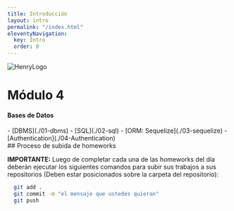 ```yaml
---
title: Introducción
layout: intro
permalink: "/index.html"
eleventyNavigation:
  key: Intro
  order: 0
---
```



![HenryLogo](https://static.wixstatic.com/media/85087f_0d84cbeaeb824fca8f7ff18d7c9eaafd~mv2.png/v1/fill/w_160,h_30,al_c,q_85,usm_0.66_1.00_0.01/Logo_completo_Color_1PNG.webp)

# Módulo 4

#### Bases de Datos

<div class="hide">
- [DBMS](./01-dbms)
- [SQL](./02-sql)
- [ORM: Sequelize](./03-sequelize)
- [Authentication](./04-Authentication)
</div>
## Proceso de subida de homeworks

__IMPORTANTE:__ Luego de completar cada una de las homeworks del día deberán ejecutar los siguientes comandos para subir sus trabajos a sus repositorios (Deben estar posicionados sobre la carpeta del repositorio):

```bash
  git add . 
  git commit -m "el mensaje que ustedes quieran"
  git push
```
